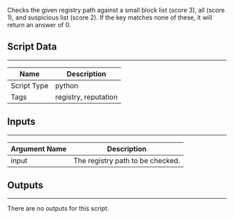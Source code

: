 Checks the given registry path against a small block list (score 3), all (score 1), and suspicious list (score 2). If the key matches none of these, it will return an answer of 0.

## Script Data

---

| **Name** | **Description** |
| --- | --- |
| Script Type | python |
| Tags | registry, reputation |

## Inputs

---

| **Argument Name** | **Description** |
| --- | --- |
| input | The registry path to be checked. |

## Outputs

---
There are no outputs for this script.

